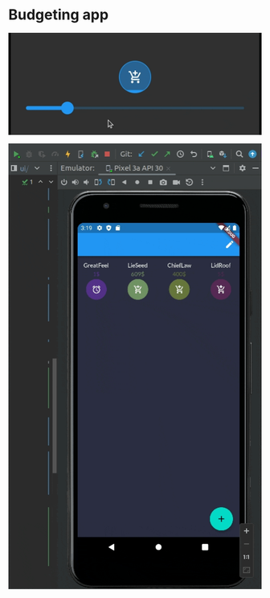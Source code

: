 # Budgeting app

![circle here](res/category_circle.gif)

![provider here](res/category_provider.gif)